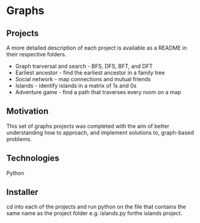 # Graphs

## Projects
A more detailed description of each project is available as a README in their respective folders.
* Graph trarversal and search - BFS, DFS, BFT, and DFT
* Earliest ancestor - find the earliest ancestor in a family tree
* Social network - map connections and mutual friends
* Islands - identify islands in a matrix of 1s and 0s
* Adventure game - find a path that traverses every room on a map

## Motivation
This set of graphs projects was completed with the aim of better understanding how to approach, and implement solutions to, graph-based problems.

## Technologies
Python

## Installer
cd into each of the projects and run python on the file that contains the same name as the project folder e.g. islands.py forthe islands project.
